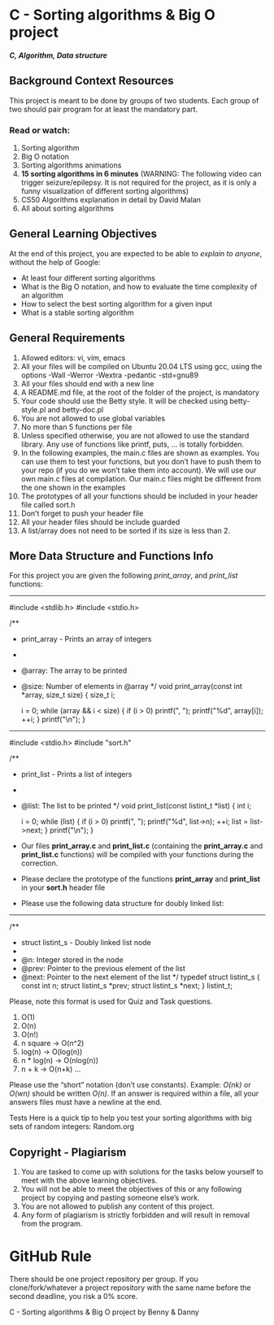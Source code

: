 # C - Sorting algorithms &amp; Big O project
##### C, Algorithm, Data structure


## Background Context Resources
This project is meant to be done by groups of two students. Each group of two should pair program for at least the mandatory part.

### Read or watch:

1. Sorting algorithm
2. Big O notation
3. Sorting algorithms animations
4. __15 sorting algorithms in 6 minutes__ (WARNING: The following video can trigger seizure/epilepsy. It is not required for the project, as it is only a funny visualization of different sorting algorithms)
5. CS50 Algorithms explanation in detail by David Malan
6. All about sorting algorithms


## General Learning Objectives
At the end of this project, you are expected to be able to *explain to anyone*, without the help of Google:

* At least four different sorting algorithms
* What is the Big O notation, and how to evaluate the time complexity of an algorithm
* How to select the best sorting algorithm for a given input
* What is a stable sorting algorithm


## General Requirements

1. Allowed editors: vi, vim, emacs
2. All your files will be compiled on Ubuntu 20.04 LTS using gcc, using the options -Wall -Werror -Wextra -pedantic -std=gnu89
3. All your files should end with a new line
4. A README.md file, at the root of the folder of the project, is mandatory
5. Your code should use the Betty style. It will be checked using betty-style.pl and betty-doc.pl
6. You are not allowed to use global variables
7. No more than 5 functions per file
8. Unless specified otherwise, you are not allowed to use the standard library. Any use of functions like printf, puts, … is totally forbidden.
9. In the following examples, the main.c files are shown as examples. You can use them to test your functions, but you don’t have to push them to your repo (if you do we won’t take them into account). We will use our own main.c files at compilation. Our main.c files might be different from the one shown in the examples
10. The prototypes of all your functions should be included in your header file called sort.h
11. Don’t forget to push your header file
12. All your header files should be include guarded
13. A list/array does not need to be sorted if its size is less than 2.

## More Data Structure and Functions Info

For this project you are given the following *print_array*, and *print_list* functions:

----------------------------------------------------------------------------------------------------------------
#include <stdlib.h>
#include <stdio.h>

/**
 * print_array - Prints an array of integers
 *
 * @array: The array to be printed
 * @size: Number of elements in @array
 */
void print_array(const int *array, size_t size)
{
    size_t i;

    i = 0;
    while (array && i < size)
    {
        if (i > 0)
            printf(", ");
        printf("%d", array[i]);
        ++i;
    }
    printf("\n");
}

-------------------------------------------------------------------------------------------------------------------------------------------
#include <stdio.h>
#include "sort.h"

/**
 * print_list - Prints a list of integers
 *
 * @list: The list to be printed
 */
void print_list(const listint_t *list)
{
    int i;

    i = 0;
    while (list)
    {
        if (i > 0)
            printf(", ");
        printf("%d", list->n);
        ++i;
        list = list->next;
    }
    printf("\n");
}

* Our files __print_array.c__ and __print_list.c__ (containing the __print_array.c__ and __print_list.c__ functions) will be compiled with your functions during the correction.
* Please declare the prototype of the functions __print_array__ and __print_list__ in your __sort.h__ header file
* Please use the following data structure for doubly linked list:

--------------------------------------------------------------------------------------------------------------------------------
/**
 * struct listint_s - Doubly linked list node
 *
 * @n: Integer stored in the node
 * @prev: Pointer to the previous element of the list
 * @next: Pointer to the next element of the list
 */
typedef struct listint_s
{
    const int n;
    struct listint_s *prev;
    struct listint_s *next;
} listint_t;

Please, note this format is used for Quiz and Task questions.

1. O(1)
2. O(n)
3. O(n!)
4. n square -> O(n^2)
5. log(n) -> O(log(n))
6. n * log(n) -> O(nlog(n))
7. n + k -> O(n+k) …

Please use the “short” notation (don’t use constants). Example: *O(nk)* or *O(wn)* should be written *O(n)*. If an answer is required within a file, all your answers files must have a newline at the end.

Tests
Here is a quick tip to help you test your sorting algorithms with big sets of random integers: Random.org

## Copyright - Plagiarism
1. You are tasked to come up with solutions for the tasks below yourself to meet with the above learning objectives.
2. You will not be able to meet the objectives of this or any following project by copying and pasting someone else’s work.
3. You are not allowed to publish any content of this project.
4. Any form of plagiarism is strictly forbidden and will result in removal from the program.

# GitHub Rule
There should be one project repository per group. If you clone/fork/whatever a project repository with the same name before the second deadline, you risk a 0% score.

C - Sorting algorithms &amp; Big O project by Benny &amp; Danny
